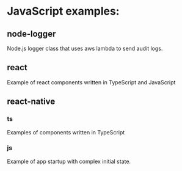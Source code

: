 # JavaScript examples:

## node-logger

Node.js logger class that uses aws lambda to send audit logs.

## react

Example of react components written in TypeScript and JavaScript

## react-native

### ts

Examples of components written in TypeScript

### js

Example of app startup with complex initial state.
